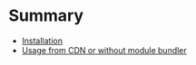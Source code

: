 # Summary

* [Installation](INSTALLATION.md)
* [Usage from CDN or without module bundler](USAGE-WITH-CDN.md)
